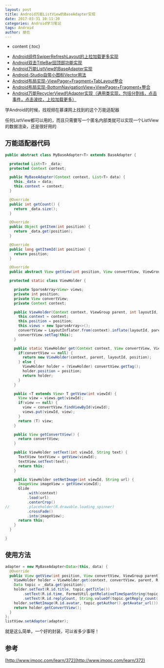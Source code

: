 ```yaml
---
layout: post
title: Android万能ListView的BaseAdapter实现
date: 2017-03-31 10:11:20
categories: Android学习笔记
tags: Android
author: 朋也
---
```


* content
{:toc}

- [Android组件SwiperRefreshLayout的上拉加载更多实现](https://blog.yiiu.co/2017/03/31/android-swiperrefreshlayout-loadmore/)
- [Android双击TitleBar回顶部功能实现](https://blog.yiiu.co/2017/03/31/android-doubleclick-backtotop/)
- [Android万能ListView的BaseAdapter实现](https://blog.yiiu.co/2017/03/31/android-listview-adapter/)
- [Android-Studio自带小图标Vector用法](https://blog.yiiu.co/2017/04/05/android-vector/)
- [Android布局实现-ViewPager+Fragment+TabLayout整合](https://blog.yiiu.co/2017/04/05/android-viewpager-fragment-tablayout/)
- [Android布局实现-BottomNavigationView+ViewPager+Fragment+整合](https://blog.yiiu.co/2017/04/05/android-bottomnavigationview-viewpager-fragment/)
- [Android万能RecyclerView的Adapter实现（通用类实现，包括分割线，点击事件，点击波纹，上拉加载更多）](https://blog.yiiu.co/2017/04/10/android-recyclerview-adapter/)

学Android的时候，找视频在慕课网上找到的这个万能适配器

任何ListView都可以用的，而且只需要写一个匿名内部类就可以实现一个ListView的数据渲染，还是很好用的




## 万能适配器代码

```java
public abstract class MyBaseAdapter<T> extends BaseAdapter {

  protected List<T> _data;
  protected Context context;

  public MyBaseAdapter(Context context, List<T> data) {
    this._data = data;
    this.context = context;
  }

  @Override
  public int getCount() {
    return _data.size();
  }

  @Override
  public Object getItem(int position) {
    return _data.get(position);
  }

  @Override
  public long getItemId(int position) {
    return position;
  }

  @Override
  public abstract View getView(int position, View convertView, ViewGroup parent);

  protected static class ViewHolder {

    private SparseArray<View> views;
    private int position;
    private View convertView;
    private Context context;

    public ViewHolder(Context context, ViewGroup parent, int layoutId, int position) {
      this.context = context;
      this.position = position;
      this.views = new SparseArray<>();
      convertView = LayoutInflater.from(context).inflate(layoutId, parent, false);
      convertView.setTag(this);
    }

    public static ViewHolder get(Context context, View convertView, ViewGroup parent, int layoutId, int position) {
      if(convertView == null) {
        return new ViewHolder(context, parent, layoutId, position);
      } else {
        ViewHolder holder = (ViewHolder) convertView.getTag();
        holder.position = position;
        return holder;
      }
    }

    public <T extends View> T getView(int viewId) {
      View view = views.get(viewId);
      if(view == null) {
        view = convertView.findViewById(viewId);
        views.put(viewId, view);
      }
      return (T) view;
    }

    public View getConvertView() {
      return convertView;
    }

    public ViewHolder setText(int viewId, String text) {
      TextView textView = getView(viewId);
      textView.setText(text);
      return this;
    }

    public ViewHolder setNetImage(int viewId, String url) {
      ImageView imageView = getView(viewId);
      Glide
          .with(context)
          .load(url)
          .centerCrop()
//        .placeholder(R.drawable.loading_spinner)
          .crossFade()
          .into(imageView);
      return this;
    }
  }

}
```

## 使用方法

```java
adapter = new MyBaseAdapter<Data>(this, data) {
  @Override
  public View getView(int position, View convertView, ViewGroup parent) {
    ViewHolder holder = ViewHolder.get(context, convertView, parent, R.layout.list_view_item_cnode, position);
    Data topic = _data.get(position);
    holder.setText(R.id.title, topic.getTitle())
        .setText(R.id.time, FormatUtil.getRelativeTimeSpanString(topic.getCreate_at()))
        .setText(R.id.replyCount, String.valueOf(topic.getReply_count()));
    holder.setNetImage(R.id.avatar, topic.getAuthor().getAvatar_url());
    return holder.getConvertView();
  }
};
listView.setAdapter(adapter);
```

就是这么简单，一个好的封装，可以省多少事呀！

## 参考

[http://www.imooc.com/learn/372](http://www.imooc.com/learn/372)
